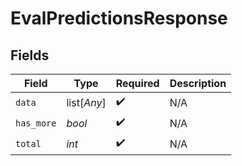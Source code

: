 # EvalPredictionsResponse


## Fields

| Field              | Type               | Required           | Description        |
| ------------------ | ------------------ | ------------------ | ------------------ |
| `data`             | list[*Any*]        | :heavy_check_mark: | N/A                |
| `has_more`         | *bool*             | :heavy_check_mark: | N/A                |
| `total`            | *int*              | :heavy_check_mark: | N/A                |